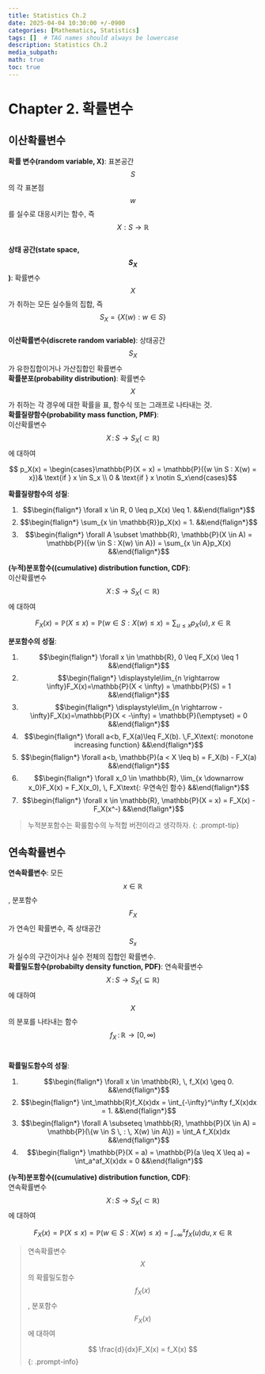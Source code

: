 ```yaml
---
title: Statistics Ch.2
date: 2025-04-04 10:30:00 +/-0900
categories: [Mathematics, Statistics]
tags: []  # TAG names should always be lowercase
description: Statistics Ch.2
media_subpath: 
math: true
toc: true
---
```


# **Chapter 2. 확률변수**
## **이산확률변수**
**확률 변수(random variable, X)**: 표본공간 $$S$$의 각 표본점 $$w$$를 실수로 대응시키는 함수, 즉 $$X: S \rightarrow \mathbb{R}$$<br>
**상태 공간(state space, $$S_X$$)**: 확률변수 $$X$$가 취하는 모든 실수들의 집합, 즉 $$S_X = \{X(w): w \in S\}$$<br>
**이산확률변수(discrete random variable)**: 상태공간 $$S_X$$가 유한집합이거나 가산집합인 확률변수<br>
**확률분포(probability distribution)**: 확률변수 $$X$$가 취하는 각 경우에 대한 확률을 표, 함수식 또는 그래프로 나타내는 것.<br>
**확률질량함수(probability mass function, PMF)**: <br>
이산확률변수 $$X \,: \, S \rightarrow S_X (\subset \mathbb{R} )$$에 대하여

$$ p_X(x) = \begin{cases}\mathbb{P}(X = x) = \mathbb{P}({w \in S : X(w) = x})& \text{if } x \in S_x \\ 0 & \text{if } x \notin S_x\end{cases}$$ 

**확률질량함수의 성질**:
1. $$\begin{flalign*} \forall x \in R, 0 \leq p_X(x) \leq 1. &&\end{flalign*}$$ 
2. $$\begin{flalign*} \sum_{x \in \mathbb{R}}p_X(x) = 1. &&\end{flalign*}$$ 
3. $$\begin{flalign*} \forall A \subset \mathbb{R}, \mathbb{P}(X \in A) = \mathbb{P}({w \in S : X(w) \in A}) = \sum_{x \in A}p_X(x) &&\end{flalign*}$$ 

**(누적)분포함수((cumulative) distribution function, CDF)**: <br>
이산확률변수 $$X \,: \, S \rightarrow S_X (\subset \mathbb{R} )$$에 대하여

$$F_X(x) = \mathbb{P}(X \leq x) = \mathbb{P}({w \in S : X(w) \leq x}) = \sum_{u \leq x}p_X(u), x \in \mathbb{R}$$

**분포함수의 성질**:
1. $$\begin{flalign*} \forall x \in \mathbb{R}, 0 \leq F_X(x) \leq 1 &&\end{flalign*}$$ 
2. $$\begin{flalign*} \displaystyle\lim_{n \rightarrow \infty}F_X(x)=\mathbb{P}(X < \infty) = \mathbb{P}(S) = 1 &&\end{flalign*}$$ 
3. $$\begin{flalign*}  \displaystyle\lim_{n \rightarrow -\infty}F_X(x)=\mathbb{P}(X < -\infty) = \mathbb{P}(\emptyset) = 0 &&\end{flalign*}$$ 
4. $$\begin{flalign*} \forall a<b, F_X(a)\leq F_X(b). \,F_X\text{: monotone increasing function} &&\end{flalign*}$$ 
5. $$\begin{flalign*} \forall a<b, \mathbb{P}(a < X \leq b) = F_X(b) - F_X(a) &&\end{flalign*}$$ 
6. $$\begin{flalign*} \forall x_0 \in \mathbb{R}, \lim_{x \downarrow x_0}F_X(x) = F_X(x_0), \, F_X\text{: 우연속인 함수} &&\end{flalign*}$$ 
7. $$\begin{flalign*} \forall x \in \mathbb{R}, \mathbb{P}(X = x) = F_X(x) - F_X(x^-) &&\end{flalign*}$$ 

>누적분포함수는 확룰함수의 누적합 버전이라고 생각하자.
{: .prompt-tip}


## **연속확률변수**
**연속확률변수**: 모든 $$ x \in \mathbb{R}$$, 분포함수 $$F_X$$가 연속인 확률변수, 즉 상태공간 $$S_x$$가 실수의 구간이거나 실수 전체의 집합인 확률변수.<br>
**확률밀도함수(probabilty density function, PDF)**: 연속확률변수 $$X \, : \, S \rightarrow S_X(\subseteq\mathbb{R})$$에 대하여 $$X$$의 분포를 나타내는 함수 $$f_X \, : \, \mathbb{R}\rightarrow \left[0,\infty\right)$$<br>

**확률밀도함수의 성질**:
1. $$\begin{flalign*} \forall x \in \mathbb{R}, \, f_X(x) \geq 0. &&\end{flalign*}$$ 
2. $$\begin{flalign*} \int_\mathbb{R}f_X(x)dx = \int_{-\infty}^\infty f_X(x)dx = 1. &&\end{flalign*}$$ 
3. $$\begin{flalign*} \forall A \subseteq \mathbb{R}, \mathbb{P}(X \in A) = \mathbb{P}(\{w \in S \, : \, X(w) \in A\}) = \int_A f_X(x)dx &&\end{flalign*}$$ 
4. $$\begin{flalign*} \mathbb{P}(X = a) = \mathbb{P}(a \leq X \leq a) = \int_a^af_X(x)dx = 0 &&\end{flalign*}$$

**(누적)분포함수((cumulative) distribution function, CDF)**: <br>
연속확률변수 $$X \,: \, S \rightarrow S_X (\subset \mathbb{R} )$$에 대하여

$$F_X(x) = \mathbb{P}(X \leq x) = \mathbb{P}({w \in S : X(w) \leq x}) = \int_{-\infty}^x f_X(u)du, x \in \mathbb{R}$$
>연속확률변수 $$X$$의 확률밀도함수 $$f_X(x)$$, 분포함수 $$F_X(x)$$에 대하여 <br>
>
>$$ \frac{d}{dx}F_X(x) = f_X(x) $$ 
{: .prompt-info}

